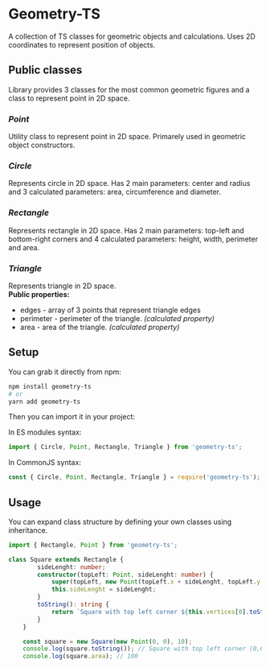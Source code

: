 # Geometry-TS

A collection of TS classes for geometric objects and calculations.
Uses 2D coordinates to represent position of objects.

## Public classes

Library provides 3 classes for the most common geometric figures 
and a class to represent point in 2D space.

### *Point*

Utility class to represent point in 2D space.
Primarely used in geometric object constructors.

### *Circle*

Represents circle in 2D space.
Has 2 main parameters: center and radius and 3 calculated parameters: area, circumference and diameter.

### *Rectangle*

Represents rectangle in 2D space.
Has 2 main parameters: top-left and bottom-right corners and 4 calculated parameters: height, width, perimeter and area.

### *Triangle*

Represents triangle in 2D space.    
**Public properties:**
- edges - array of 3 points that represent triangle edges
- perimeter - perimeter of the triangle. *(calculated property)* 
- area - area of the triangle. *(calculated property)*

## Setup

You can grab it directly from npm:

```bash
npm install geometry-ts
# or
yarn add geometry-ts
```

Then you can import it in your project:

In ES modules syntax:
```typescript
import { Circle, Point, Rectangle, Triangle } from 'geometry-ts';
```
In CommonJS syntax:
```javascript
const { Circle, Point, Rectangle, Triangle } = require('geometry-ts');
```

## Usage

You can expand class structure by defining your own classes using inheritance.

```typescript
import { Rectangle, Point } from 'geometry-ts';

class Square extends Rectangle {
		sideLenght: number;
		constructor(topLeft: Point, sideLenght: number) {
			super(topLeft, new Point(topLeft.x + sideLenght, topLeft.y + sideLenght));
			this.sideLenght = sideLenght;
		}
		toString(): string {
			return `Square with top left corner ${this.vertices[0].toString()} and side ${this.sideLenght}`;
		}
	}

	const square = new Square(new Point(0, 0), 10);
    console.log(square.toString()); // Square with top left corner (0,0) and side 10
    console.log(square.area); // 100
```